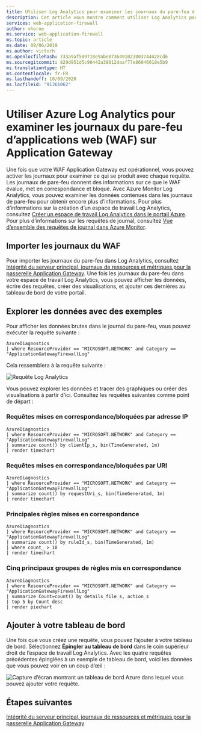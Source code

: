 ```yaml
---
title: Utiliser Log Analytics pour examiner les journaux du pare-feu d’applications web sur Application Gateway
description: Cet article vous montre comment utiliser Log Analytics pour examiner les journaux du pare-feu d’applications web sur Application Gateway
services: web-application-firewall
author: vhorne
ms.service: web-application-firewall
ms.topic: article
ms.date: 09/06/2019
ms.author: victorh
ms.openlocfilehash: 733a9af589718e9abe8736491023003744428cd6
ms.sourcegitcommit: 829d951d5c90442a38012daaf77e86046018e5b9
ms.translationtype: HT
ms.contentlocale: fr-FR
ms.lasthandoff: 10/09/2020
ms.locfileid: "91361062"
---
```

# <a name="use-log-analytics-to-examine-application-gateway-web-application-firewall-waf-logs"></a>Utiliser Azure Log Analytics pour examiner les journaux du pare-feu d’applications web (WAF) sur Application Gateway

Une fois que votre WAF Application Gateway est opérationnel, vous pouvez activer les journaux pour examiner ce qui se produit avec chaque requête. Les journaux de pare-feu donnent des informations sur ce que le WAF évalue, met en correspondance et bloque. Avec Azure Monitor Log Analytics, vous pouvez examiner les données contenues dans les journaux de pare-feu pour obtenir encore plus d’informations. Pour plus d’informations sur la création d’un espace de travail Log Analytics, consultez [Créer un espace de travail Log Analytics dans le portail Azure](../../azure-monitor/learn/quick-create-workspace.md). Pour plus d’informations sur les requêtes de journal, consultez [Vue d’ensemble des requêtes de journal dans Azure Monitor](../../azure-monitor/log-query/log-query-overview.md).

## <a name="import-waf-logs"></a>Importer les journaux du WAF

Pour importer les journaux du pare-feu dans Log Analytics, consultez [Intégrité du serveur principal, journaux de ressources et métriques pour la passerelle Application Gateway](../../application-gateway/application-gateway-diagnostics.md#diagnostic-logging). Une fois les journaux du pare-feu dans votre espace de travail Log Analytics, vous pouvez afficher les données, écrire des requêtes, créer des visualisations, et ajouter ces dernières au tableau de bord de votre portail.

## <a name="explore-data-with-examples"></a>Explorer les données avec des exemples

Pour afficher les données brutes dans le journal du pare-feu, vous pouvez exécuter la requête suivante :

```
AzureDiagnostics 
| where ResourceProvider == "MICROSOFT.NETWORK" and Category == "ApplicationGatewayFirewallLog"
```

Cela ressemblera à la requête suivante :

![Requête Log Analytics](../media/log-analytics/log-query.png)

Vous pouvez explorer les données et tracer des graphiques ou créer des visualisations à partir d’ici. Consultez les requêtes suivantes comme point de départ :

### <a name="matchedblocked-requests-by-ip"></a>Requêtes mises en correspondance/bloquées par adresse IP

```
AzureDiagnostics
| where ResourceProvider == "MICROSOFT.NETWORK" and Category == "ApplicationGatewayFirewallLog"
| summarize count() by clientIp_s, bin(TimeGenerated, 1m)
| render timechart
```

### <a name="matchedblocked-requests-by-uri"></a>Requêtes mises en correspondance/bloquées par URI

```
AzureDiagnostics
| where ResourceProvider == "MICROSOFT.NETWORK" and Category == "ApplicationGatewayFirewallLog"
| summarize count() by requestUri_s, bin(TimeGenerated, 1m)
| render timechart
```

### <a name="top-matched-rules"></a>Principales règles mises en correspondance

```
AzureDiagnostics
| where ResourceProvider == "MICROSOFT.NETWORK" and Category == "ApplicationGatewayFirewallLog"
| summarize count() by ruleId_s, bin(TimeGenerated, 1m)
| where count_ > 10
| render timechart
```

### <a name="top-five-matched-rule-groups"></a>Cinq principaux groupes de règles mis en correspondance

```
AzureDiagnostics
| where ResourceProvider == "MICROSOFT.NETWORK" and Category == "ApplicationGatewayFirewallLog"
| summarize Count=count() by details_file_s, action_s
| top 5 by Count desc
| render piechart
```

## <a name="add-to-your-dashboard"></a>Ajouter à votre tableau de bord

Une fois que vous créez une requête, vous pouvez l’ajouter à votre tableau de bord.  Sélectionnez **Épingler au tableau de bord** dans le coin supérieur droit de l’espace de travail Log Analytics. Avec les quatre requêtes précédentes épinglées à un exemple de tableau de bord, voici les données que vous pouvez voir en un coup d’œil :

![Capture d’écran montrant un tableau de bord Azure dans lequel vous pouvez ajouter votre requête.](../media/log-analytics/dashboard.png)

## <a name="next-steps"></a>Étapes suivantes

[Intégrité du serveur principal, journaux de ressources et métriques pour la passerelle Application Gateway](../../application-gateway/application-gateway-diagnostics.md)